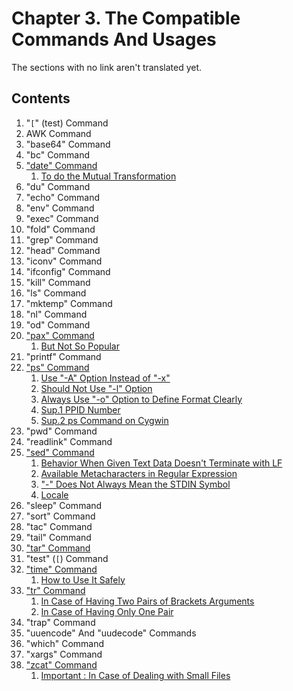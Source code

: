 # Chapter 3. The Compatible Commands And Usages

The sections with no link aren't translated yet.

## Contents

1. "`[`" (test) Command
1. AWK Command
1. "base64" Command
1. "bc" Command
1. ["date" Command](3/date.md#date-command)
   1. [To do the Mutual Transformation](3/date.md#to-do-the-mutual-transformation)
1. "du" Command
1. "echo" Command
1. "env" Command
1. "exec" Command
1. "fold" Command
1. "grep" Command
1. "head" Command
1. "iconv" Command
1. "ifconfig" Command
1. "kill" Command
1. "ls" Command
1. "mktemp" Command
1. "nl" Command
1. "od" Command
1. ["pax" Command](3/pax.md#pax-command)
   1. [But Not So Popular](3/pax.md#but-not-so-popular)
1. "printf" Command
1. ["ps" Command](3/ps.md#ps-command)
   1. [Use "-A" Option Instead of "-x"](3/ps.md#use--a-option-instead-of--x)
   1. [Should Not Use "-l" Option](3/ps.md#should-not-use--l-option)
   1. [Always Use "-o" Option to Define Format Clearly](3/ps.md#always-use--o-option-to-define-format-clearly)
   1. [Sup.1 PPID Number](3/ps.md#sup1-ppid-number)
   1. [Sup.2 ps Command on Cygwin](3/ps.md#sup2-ps-command-on-cygwin)
1. "pwd" Command
1. "readlink" Command
1. ["sed" Command](3/sed.md#sed-command)
   1. [Behavior When Given Text Data Doesn't Terminate with LF](3/sed.md#behavior-when-given-text-data-doesnt-terminate-with-lf)
   1. [Available Metacharacters in Regular Expression](3/sed.md#available-metacharacters-in-regular-expression)
   1. ["-" Does Not Always Mean the STDIN Symbol](3/sed.md#--does-not-always-mean-the-stdin-symbol)
   1. [Locale](3/sed.md#locale)
1. "sleep" Command
1. "sort" Command
1. "tac" Command
1. "tail" Command
1. ["tar" Command](3/tar.md#tar-command)
1. "test" (`[`) Command
1. ["time" Command](3/time.md#time-command)
   1. [How to Use It Safely](3/time.md#how-to-use-it-safely)
1. ["tr" Command](3/tr.md#tr-command)
   1. [In Case of Having Two Pairs of Brackets Arguments](3/tr.md#in-case-of-having-two-pairs-of-brackets-arguments)
   1. [In Case of Having Only One Pair](3/tr.md#in-case-of-having-only-one-pair)
1. "trap" Command
1. "uuencode" And "uudecode" Commands
1. "which" Command
1. "xargs" Command
1. ["zcat" Command](3/zcat.md#zcat-command)
   1. [Important : In Case of Dealing with Small Files](3/zcat.md#important--in-case-of-dealing-with-small-files)
